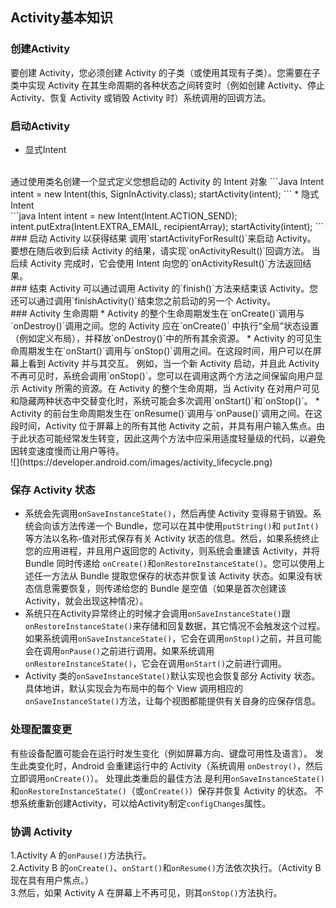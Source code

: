 ## Activity基本知识
### 创建Activity
要创建 Activity，您必须创建 Activity 的子类（或使用其现有子类）。您需要在子类中实现 Activity 在其生命周期的各种状态之间转变时（例如创建 Activity、停止 Activity、恢复 Activity 或销毁 Activity 时）系统调用的回调方法。 <br>
### 启动Activity
* 显式Intent
<br>
通过使用类名创建一个显式定义您想启动的 Activity 的 Intent 对象
```Java
Intent intent = new Intent(this, SignInActivity.class);
startActivity(intent);
```
* 隐式Intent
<br>
```java
Intent intent = new Intent(Intent.ACTION_SEND);
intent.putExtra(Intent.EXTRA_EMAIL, recipientArray);
startActivity(intent);
```
### 启动 Activity 以获得结果
调用`startActivityForResult()`来启动 Activity。 要想在随后收到后续 Activity 的结果，请实现`onActivityResult()`回调方法。 当后续 Activity 完成时，它会使用 Intent 向您的`onActivityResult()`方法返回结果。
<br>
### 结束 Activity
可以通过调用 Activity 的`finish()`方法来结束该 Activity。您还可以通过调用`finishActivity()`结束您之前启动的另一个 Activity。
<br>
###  Activity 生命周期
* Activity 的整个生命周期发生在`onCreate()`调用与`onDestroy()`调用之间。您的 Activity 应在`onCreate()` 中执行“全局”状态设置（例如定义布局），并释放`onDestroy()`中的所有其余资源。
* Activity 的可见生命周期发生在`onStart()`调用与`onStop()`调用之间。在这段时间，用户可以在屏幕上看到 Activity 并与其交互。 例如，当一个新 Activity 启动，并且此 Activity 不再可见时，系统会调用`onStop()`。您可以在调用这两个方法之间保留向用户显示 Activity 所需的资源。在 Activity 的整个生命周期，当 Activity 在对用户可见和隐藏两种状态中交替变化时，系统可能会多次调用`onStart()`和`onStop()`。
* Activity 的前台生命周期发生在`onResume()`调用与`onPause()`调用之间。在这段时间，Activity 位于屏幕上的所有其他 Activity 之前，并具有用户输入焦点。由于此状态可能经常发生转变，因此这两个方法中应采用适度轻量级的代码，以避免因转变速度慢而让用户等待。
<br>
![](https://developer.android.com/images/activity_lifecycle.png)

### 保存 Activity 状态
* 系统会先调用`onSaveInstanceState()`，然后再使 Activity 变得易于销毁。系统会向该方法传递一个 Bundle，您可以在其中使用`putString()`和 `putInt()`等方法以名称-值对形式保存有关 Activity 状态的信息。然后，如果系统终止您的应用进程，并且用户返回您的 Activity，则系统会重建该 Activity，并将 Bundle 同时传递给 `onCreate()`和`onRestoreInstanceState()`。您可以使用上述任一方法从 Bundle 提取您保存的状态并恢复该 Activity 状态。如果没有状态信息需要恢复，则传递给您的 Bundle 是空值（如果是首次创建该 Activity，就会出现这种情况）。<br>
* 系统只在Activity异常终止的时候才会调用`onSaveInstanceState()`跟`onRestoreInstanceState()`来存储和回复数据，其它情况不会触发这个过程。
如果系统调用`onSaveInstanceState()`，它会在调用`onStop()`之前，并且可能会在调用`onPause()`之前进行调用。如果系统调用 `onRestoreInstanceState()`，它会在调用`onStart()`之前进行调用。<br>
* Activity 类的`onSaveInstanceState()`默认实现也会恢复部分 Activity 状态。具体地讲，默认实现会为布局中的每个 View 调用相应的 `onSaveInstanceState()`方法，让每个视图都能提供有关自身的应保存信息。

### 处理配置变更
有些设备配置可能会在运行时发生变化（例如屏幕方向、键盘可用性及语言）。 发生此类变化时，Android 会重建运行中的 Activity（系统调用 `onDestroy()`，然后立即调用`onCreate()`）。
处理此类重启的最佳方法 是利用`onSaveInstanceState()`和`onRestoreInstanceState()`（或`onCreate()`）保存并恢复 Activity 的状态。
不想系统重新创建Activity，可以给Activity制定`configChanges`属性。

### 协调 Activity
1.Activity A 的`onPause()`方法执行。<br>
2.Activity B 的`onCreate()`、`onStart()`和`onResume()`方法依次执行。（Activity B 现在具有用户焦点。）<br>
3.然后，如果 Activity A 在屏幕上不再可见，则其`onStop()`方法执行。
